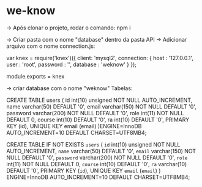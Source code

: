 # we-know

-> Após clonar o projeto, rodar o comando:
npm i 

-> Criar pasta com o nome "database" dentro da pasta API
-> Adicionar arquivo com o nome connection.js:

var knex = require('knex')({
    client: 'mysql2',
    connection: {
      host : '127.0.0.1',
      user : 'root',
      password : '',
      database : 'weknow'
    }
  });

module.exports = knex

-> criar database com o nome "weknow"
Tabelas:

CREATE TABLE users (
	id int(10) unsigned NOT NULL AUTO_INCREMENT,
   name varchar(50) DEFAULT '0',
   email varchar(150) NOT NULL DEFAULT '0',
   password varchar(200) NOT NULL DEFAULT '0',
   role int(11) NOT NULL DEFAULT 0,
   course int(10) DEFAULT '0',
   ra int(10) DEFAULT '0',
  PRIMARY KEY (id),
  UNIQUE KEY email (email)
)ENGINE=InnoDB AUTO_INCREMENT=10 DEFAULT CHARSET=UTF8MB4;

CREATE TABLE IF NOT EXISTS `users` (
  `id` int(10) unsigned NOT NULL AUTO_INCREMENT,
  `name` varchar(50) DEFAULT '0',
  `email` varchar(150) NOT NULL DEFAULT '0',
  `password` varchar(200) NOT NULL DEFAULT '0',
  `role` int(11) NOT NULL DEFAULT 0,
  `course` int(10) DEFAULT '0',
  `ra` varchar(10) DEFAULT '0',
  PRIMARY KEY (`id`),
  UNIQUE KEY `email` (`email`)
) ENGINE=InnoDB AUTO_INCREMENT=10 DEFAULT CHARSET=UTF8MB4;


